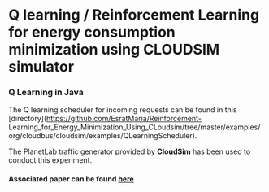 
# Q learning / Reinforcement Learning for energy consumption minimization using CLOUDSIM simulator    

### Q Learning in Java    

The Q learning scheduler for incoming requests can be found in this [directory](https://github.com/EsratMaria/Reinforcement-     Learning_for_Energy_Minimization_Using_CLoudsim/tree/master/examples/org/cloudbus/cloudsim/examples/QLearningScheduler).

The PlanetLab traffic generator provided by **CloudSim** has been used to conduct this experiment.      

#### Associated paper can be found [here](https://link.springer.com/article/10.1007/s10586-021-03338-9)

